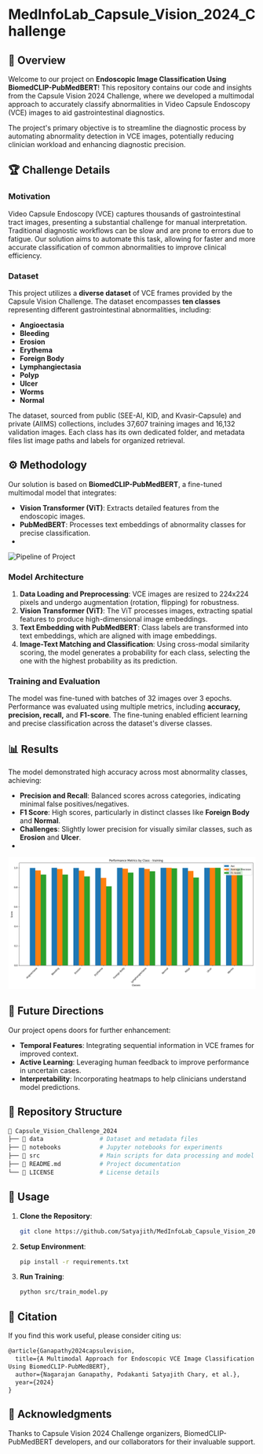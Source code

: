 # MedInfoLab_Capsule_Vision_2024_Challenge

## 🌟 Overview

Welcome to our project on **Endoscopic Image Classification Using BiomedCLIP-PubMedBERT**! This repository contains our code and insights from the Capsule Vision 2024 Challenge, where we developed a multimodal approach to accurately classify abnormalities in Video Capsule Endoscopy (VCE) images to aid gastrointestinal diagnostics.

The project's primary objective is to streamline the diagnostic process by automating abnormality detection in VCE images, potentially reducing clinician workload and enhancing diagnostic precision.

## 🏆 Challenge Details

### Motivation

Video Capsule Endoscopy (VCE) captures thousands of gastrointestinal tract images, presenting a substantial challenge for manual interpretation. Traditional diagnostic workflows can be slow and are prone to errors due to fatigue. Our solution aims to automate this task, allowing for faster and more accurate classification of common abnormalities to improve clinical efficiency.

### Dataset

This project utilizes a **diverse dataset** of VCE frames provided by the Capsule Vision Challenge. The dataset encompasses **ten classes** representing different gastrointestinal abnormalities, including:

- **Angioectasia**
- **Bleeding**
- **Erosion**
- **Erythema**
- **Foreign Body**
- **Lymphangiectasia**
- **Polyp**
- **Ulcer**
- **Worms**
- **Normal**

The dataset, sourced from public (SEE-AI, KID, and Kvasir-Capsule) and private (AIIMS) collections, includes 37,607 training images and 16,132 validation images. Each class has its own dedicated folder, and metadata files list image paths and labels for organized retrieval.

## ⚙️ Methodology

Our solution is based on **BiomedCLIP-PubMedBERT**, a fine-tuned multimodal model that integrates:

- **Vision Transformer (ViT)**: Extracts detailed features from the endoscopic images.
- **PubMedBERT**: Processes text embeddings of abnormality classes for precise classification.
- 
![Pipeline of Project](https://github.com/user-attachments/assets/71b6b77e-4d98-4fe5-bc9d-0b3383acbc31)

### Model Architecture

1. **Data Loading and Preprocessing**: VCE images are resized to 224x224 pixels and undergo augmentation (rotation, flipping) for robustness.
2. **Vision Transformer (ViT)**: The ViT processes images, extracting spatial features to produce high-dimensional image embeddings.
3. **Text Embedding with PubMedBERT**: Class labels are transformed into text embeddings, which are aligned with image embeddings.
4. **Image-Text Matching and Classification**: Using cross-modal similarity scoring, the model generates a probability for each class, selecting the one with the highest probability as its prediction.

### Training and Evaluation

The model was fine-tuned with batches of 32 images over 3 epochs. Performance was evaluated using multiple metrics, including **accuracy, precision, recall,** and **F1-score**. The fine-tuning enabled efficient learning and precise classification across the dataset's diverse classes.

## 📊 Results

The model demonstrated high accuracy across most abnormality classes, achieving:

- **Precision and Recall**: Balanced scores across categories, indicating minimal false positives/negatives.
- **F1 Score**: High scores, particularly in distinct classes like **Foreign Body** and **Normal**.
- **Challenges**: Slightly lower precision for visually similar classes, such as **Erosion** and **Ulcer**.
- 
![Final_per_Class_Metrics_training](https://github.com/Satyajithchary/MedInfoLab_Capsule_Vision_2024_Challenge/blob/main/Visualization_of_Results/final_per_class_metrics_training)
## 🚀 Future Directions

Our project opens doors for further enhancement:

- **Temporal Features**: Integrating sequential information in VCE frames for improved context.
- **Active Learning**: Leveraging human feedback to improve performance in uncertain cases.
- **Interpretability**: Incorporating heatmaps to help clinicians understand model predictions.

## 📂 Repository Structure

```bash
📂 Capsule_Vision_Challenge_2024
├── 📂 data                # Dataset and metadata files
├── 📂 notebooks           # Jupyter notebooks for experiments
├── 📂 src                 # Main scripts for data processing and model training
├── 📄 README.md           # Project documentation
└── 📄 LICENSE             # License details
```

## 🔗 Usage

1. **Clone the Repository**:
   ```bash
   git clone https://github.com/Satyajith/MedInfoLab_Capsule_Vision_2024_Challenge.git
   ```
2. **Setup Environment**:
   ```bash
   pip install -r requirements.txt
   ```
3. **Run Training**:
   ```bash
   python src/train_model.py
   ```

## 💼 Citation

If you find this work useful, please consider citing us:

```
@article{Ganapathy2024capsulevision,
  title={A Multimodal Approach for Endoscopic VCE Image Classification Using BiomedCLIP-PubMedBERT},
  author={Nagarajan Ganapathy, Podakanti Satyajith Chary, et al.},
  year={2024}
}
```

## 🎉 Acknowledgments

Thanks to Capsule Vision 2024 Challenge organizers, BiomedCLIP-PubMedBERT developers, and our collaborators for their invaluable support.
